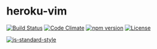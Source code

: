 heroku-vim
===========

[![Build Status](https://semaphoreci.com/api/v1/dickeyxxx/heroku-vim/branches/master/badge.svg)](https://semaphoreci.com/dickeyxxx/heroku-vim)
[![Code Climate](https://codeclimate.com/github/heroku/heroku-vim/badges/gpa.svg)](https://codeclimate.com/github/heroku/heroku-vim)
[![npm version](https://badge.fury.io/js/heroku-vim.svg)](https://badge.fury.io/js/heroku-vim)
[![License](https://img.shields.io/github/license/heroku/heroku-vim.svg)](https://github.com/heroku/heroku-vim/blob/master/LICENSE)

[![js-standard-style](https://cdn.rawgit.com/feross/standard/master/badge.svg)](https://github.com/feross/standard)
